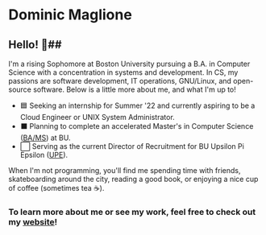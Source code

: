 # Dominic Maglione #

## Hello! 👋##
I'm a rising Sophomore at Boston University pursuing a B.A. in Computer Science with a concentration in systems and development. In CS, my passions are software development, IT operations, GNU/Linux, and open-source software. Below is a little more about me, and what I'm up to!

* 🟦 Seeking an internship for Summer '22 and currently aspiring to be a Cloud Engineer or UNIX System Administrator.
* ⬛️ Planning to complete an accelerated Master's in Computer Science ([BA/MS](https://www.bu.edu/cs/undergraduate/academic-programs/bama-program/)) at BU.
* ⬜️ Serving as the current Director of Recruitment for BU Upsilon Pi Epsilon ([UPE](https://upe.bu.edu/)).

When I'm not programming, you'll find me spending time with friends, skateboarding around the city, reading a good book, or enjoying a nice cup of coffee (sometimes tea ☕️). 

### To learn more about me or see my work, feel free to check out my [website](https://dcmaglione.github.io/dcmag.website/)! ###
